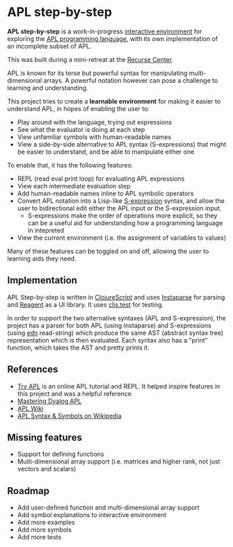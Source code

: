 # APL step-by-step

**APL step-by-step** is a work-in-progress [interactive environment](https://hungry-kepler-29a834.netlify.app) for exploring the [APL programming language](<https://en.wikipedia.org/wiki/APL_(programming_language)>), with its own implementation of an incomplete subset of APL.

This was built during a mini-retreat at the [Recurse Center](https://www.recurse.com/).

APL is known for its terse but powerful syntax for manipulating multi-dimensional arrays. A powerful notation however can pose a challenge to learning and understanding.

This project tries to create a **learnable environment** for making it easier to understand APL, in hopes of enabling the user to:

- Play around with the language, trying out expressions
- See what the evaluator is doing at each step
- View unfamiliar symbols with human-readable names
- View a side-by-side alternative to APL syntax (S-expressions) that might be easier to understand, and be able to manipulate either one

To enable that, it has the following features:

- REPL (read eval print loop) for evaluating APL expressions
- View each intermediate evaluation step
- Add human-readable names inline to APL symbolic operators
- Convert APL notation into a Lisp-like [S-expression](https://en.wikipedia.org/wiki/S-expression) syntax, and allow the user to bidirectional edit either the APL input or the S-expression input.
  - S-expressions make the order of operations more explicit, so they can be a useful aid for understanding how a programming language in intepreted
- View the current environment (i.e. the assignment of variables to values)

Many of these features can be toggled on and off, allowing the user to learning aids they need.

## Implementation

APL Step-by-step is written in [ClojureScript](https://clojurescript.org/) and uses [Instaparse](https://github.com/Engelberg/instaparse) for parsing and [Reagent](https://github.com/reagent-project/reagent) as a UI library. It uses [cljs.test](https://clojurescript.org/tools/testing) for testing.

In order to support the two alternative syntaxes (APL and S-expression), the project has a parser for both APL (using Instaparse) and S-expressions (using [edn](https://github.com/edn-format/edn) read-string) which produce the same AST (abstract syntax tree) representation which is then evaluated. Each syntax also has a "print" function, which takes the AST and pretty prints it.

## References

- [Try APL](https://tryapl.org/) is an online APL tutorial and REPL. It helped inspire features in this project and was a helpful reference
- [Mastering Dyalog APL](https://www.dyalog.com/uploads/documents/MasteringDyalogAPL.pdf)
- [APL Wiki](https://aplwiki.com/)
- [APL Syntax & Symbols on Wikipedia](https://en.wikipedia.org/wiki/APL_syntax_and_symbols)

## Missing features

- Support for defining functions
- Multi-dimensional array support (i.e. matrices and higher rank, not just vectors and scalars)

## Roadmap

- Add user-defined function and multi-dimensional array support
- Add symbol explanations to interactive environment
- Add more examples
- Add more symbols
- Add more tests
